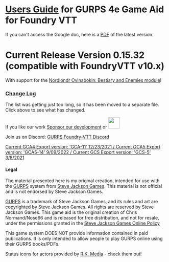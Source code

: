 # [Users Guide](https://bit.ly/2JaSlQd) for GURPS 4e Game Aid for Foundry VTT

If you can't access the Google doc, here is a [PDF](https://github.com/crnormand/gurps/raw/main/docs/Guide%20for%20GURPS%204e%20on%20Foundry%20VTT.pdf) of the latest version.

# Current Release Version 0.15.32 (compatible with FoundryVTT v10.x)

With support for the [Nordlondr Ovinabokin: Bestiary and Enemies module](https://foundryvtt.com/packages/nordlond-bestiary)!

### [Change Log](changelog.md)

The list was getting just too long, so it has been moved to a separate file. Click above to see what has changed.

If you like our work [Sponsor our development](https://github.com/sponsors/crnormand) or <a href="https://ko-fi.com/crnormand"><img height="36" src="https://cdn.ko-fi.com/cdn/kofi2.png?v=2"></a>

Join us on Discord: [GURPS Foundry-VTT Discord](https://discord.gg/6xJBcYWyED)

[Current GCA4 Export version: 'GCA-11' 12/23/2021 / Current GCA5 Export version: 'GCA5-14' 9/09/2022 / Current GCS Export version: 'GCS-5' 3/8/2021](https://drive.google.com/file/d/1vbDb9WtYQiZI78Pwa_TlEvYpJnR_S67B/view?usp=sharing)

#### Legal

The material presented here is my original creation, intended for use with the [GURPS](http://www.sjgames.com/gurps) system from [Steve Jackson Games](ttp://www.sjgames.com). This material is not official and is not endorsed by Steve Jackson Games.

[GURPS](http://www.sjgames.com/gurps) is a trademark of Steve Jackson Games, and its rules and art are copyrighted by Steve Jackson Games. All rights are reserved by Steve Jackson Games. This game aid is the original creation of Chris Normand/Nose66 and is released for free distribution, and not for resale, under the permissions granted in the [Steve Jackson Games Online Policy](http://www.sjgames.com/general/online_policy.html)

This game system DOES NOT provide information contained in paid publications. It is only intended to allow people to play GURPS online using their GURPS books/PDFs.

Status icons for actors provided by [R.K. Media](https://marketplace.roll20.net/browse/publisher/507/rk-media) - check them out!
